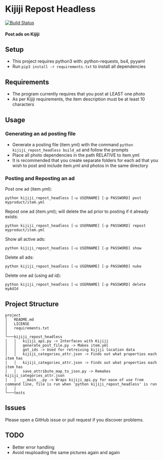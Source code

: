 # Kijiji Repost Headless

[![Build Status](https://circleci.com/gh/ArthurG/Kijiji-Repost-Headless.svg?style=svg)](https://circleci.com/gh/ArthurG/Kijiji-Repost-Headless)

#### Post ads on Kijiji

## Setup

- This project requires python3 with: python-requests, bs4, pyyaml
- Run `pip3 install -r requirements.txt` to install all dependencies

## Requirements

- The program currently requires that you post at LEAST one photo
- As per Kijiji requirements, the item description must be at least 10 characters

## Usage

### Generating an ad posting file

- Generate a posting file (item.yml) with the command `python kijiji_repost_headless build_ad` and follow the prompts
- Place all photo dependencies in the path RELATIVE to item.yml 
- It is recommended that you create separate folders for each ad that you wish to post and include item.yml and photos in the same directory

### Posting and Reposting an ad

Post one ad (item.yml):

`python kijiji_repost_headless [-u USERNAME] [-p PASSWORD] post myproduct/item.yml`

Repost one ad (item.yml); will delete the ad prior to posting if it already exists:

`python kijiji_repost_headless [-u USERNAME] [-p PASSWORD] repost myproduct/item.yml`

Show all active ads:

`python kijiji_repost_headless [-u USERNAME] [-p PASSWORD] show`

Delete all ads:

`python kijiji_repost_headless [-u USERNAME] [-p PASSWORD] nuke`

Delete one ad (using ad id):

`python kijiji_repost_headless [-u USERNAME] [-p PASSWORD] delete myAdId`

## Project Structure

```
project
│   README.md
│   LICENSE
│   requirements.txt
│
└───kijiji_repost_headless
│   │   kijiji_api.py -> Interfaces with Kijiji
│   │   generate_post_file.py -> Makes item.yml
│   │   get_ids -> Used for retreiving kijiji location data
│   │   kijiji_categories_attr.json -> Finds out what properties each item has
│   │   kijiji_categories_attr.json -> Finds out what properties each item has
│   │   save_attribute_map_to_json.py -> Remakes kijiji_categories_attr.json
│   │   __main__.py -> Wraps kijiji_api.py for ease of use from command line, file is run when 'python kijiji_repost_headless' is run
│   │
└───tests
```

## Issues

Please open a GitHub issue or pull request if you discover problems.

## TODO

- Better error handling
- Avoid reuploading the same pictures again and again
